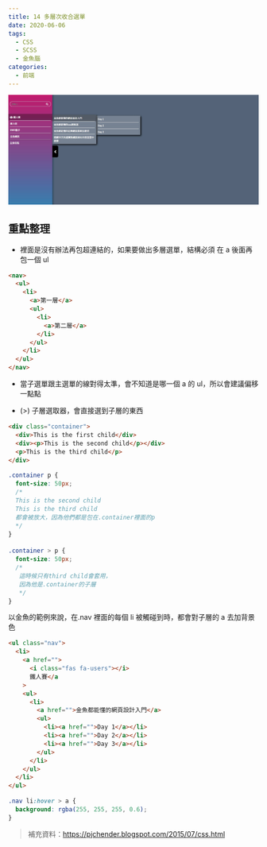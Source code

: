 ```yaml
---
title: 14 多層次收合選單
date: 2020-06-06
tags:
  - CSS
  - SCSS
  - 金魚腦
categories:
  - 前端
---
```


![成品](../../.vuepress/public/images/14-completed.jpg)

## 重點整理

- <a></a> 裡面是沒有辦法再包超連結的，如果要做出多層選單，結構必須
  在 a 後面再包一個 ul

```html
<nav>
  <ul>
    <li>
      <a>第一層</a>
      <ul>
        <li>
          <a>第二層</a>
        </li>
      </ul>
    </li>
  </ul>
</nav>
```

- 當子選單跟主選單的線對得太準，會不知道是哪一個 a 的 ul，所以會建議偏移一點點

- (>) 子層選取器，會直接選到子層的東西

```html
<div class="container">
  <div>This is the first child</div>
  <div><p>This is the second child</p></div>
  <p>This is the third child</p>
</div>
```

```css
.container p {
  font-size: 50px;
  /* 
  This is the second child
  This is the third child
  都會被放大，因為他們都是包在.container裡面的p
  */
}

.container > p {
  font-size: 50px;
  /* 
   這時候只有third child會套用，
   因為他是.container的子層
   */
}
```

以金魚的範例來說，在.nav 裡面的每個 li 被觸碰到時，都會對子層的 a 去加背景色

```html
<ul class="nav">
  <li>
    <a href="">
      <i class="fas fa-users"></i>
      鐵人賽</a
    >
    <ul>
      <li>
        <a href="">金魚都能懂的網頁設計入門</a>
        <ul>
          <li><a href="">Day 1</a></li>
          <li><a href="">Day 2</a></li>
          <li><a href="">Day 3</a></li>
        </ul>
      </li>
    </ul>
  </li>
</ul>
```

```css
.nav li:hover > a {
  background: rgba(255, 255, 255, 0.6);
}
```

> 補充資料：https://pjchender.blogspot.com/2015/07/css.html
